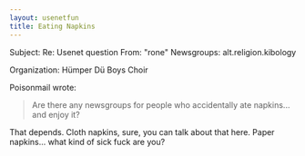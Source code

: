 ```yaml
---
layout: usenetfun
title: Eating Napkins
---
```



 Subject: Re: Usenet question 
From: &quot;rone&quot; 
Newsgroups: alt.religion.kibology

Organization: Hümper Dü Boys Choir

Poisonmail wrote:
>
>Are there any newsgroups for people who accidentally ate napkins... 
>and enjoy it?
>
That depends.  Cloth napkins, sure, you can talk about that here. Paper napkins... what kind of sick fuck are you?


   